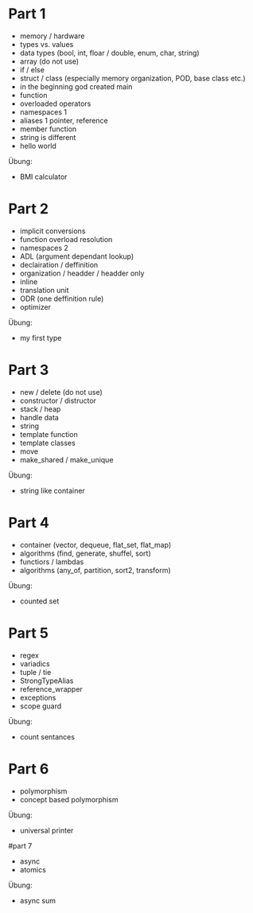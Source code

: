 # Part 1
 - memory / hardware
 - types vs. values
 - data types (bool, int, floar / double, enum, char, string)
 - array (do not use)
 - if / else
 - struct / class (especially memory organization, POD, base class etc.)
 - in the beginning god created main
 - function
 - overloaded operators
 - namespaces 1
 - aliases 1 pointer, reference
 - member function
 - string is different
 - hello world

Übung:
 - BMI calculator
 
 # Part 2
 - implicit conversions
 - function overload resolution
 - namespaces 2
 - ADL (argument dependant lookup)
 - declairation / deffinition 
 - organization / headder / headder only
 - inline
 - translation unit
 - ODR (one deffinition rule)
 - optimizer

Übung:
 - my first type
 
 # Part 3
 - new / delete (do not use)
 - constructor / distructor
 - stack / heap
 - handle data
 - string 
 - template function
 - template classes
 - move 
 - make_shared / make_unique

Übung:
 - string like container
 
 # Part 4
 - container (vector, dequeue, flat_set, flat_map)
 - algorithms (find, generate, shuffel, sort)
 - functiors / lambdas
 - algorithms (any_of, partition, sort2, transform) 

Übung:
 - counted set 
 
 # Part 5
 - regex
 - variadics
 - tuple / tie
 - StrongTypeAlias
 - reference_wrapper
 - exceptions
 - scope guard

Übung:
 - count sentances
 
 # Part 6 
 - polymorphism
 - concept based polymorphism

Übung:
 - universal printer
 
 #part 7 
 - async
 - atomics

Übung:
 - async sum

